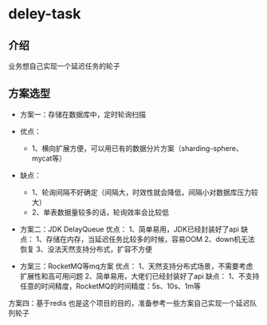 # deley-task

## 介绍

业务想自己实现一个延迟任务的轮子

## 方案选型

* 方案一：存储在数据库中，定时轮询扫描
 * 优点：
     * 1、横向扩展方便，可以用已有的数据分片方案（sharding-sphere、mycat等）
 * 缺点：
     * 1、轮询间隔不好确定（间隔大，时效性就会降低，间隔小对数据库压力较大） 
     * 2、单表数据量较多的话，轮询效率会比较低

* 方案二：JDK DelayQueue
优点：
    1、简单易用，JDK已经封装好了api
缺点：
    1、存储在内存，当延迟任务比较多的时候，容易OOM
    2、down机无法恢复
    3、没法天然支持分布式，扩容不方便

* 方案三：RocketMQ等mq方案
优点：
    1、天然支持分布式场景，不需要考虑扩展性和高可用问题
    2、简单易用，大佬们已经封装好了api
缺点：
    1、不支持任意的时间精度，RocketMQ的时间精度：5s、10s、1m等

方案四：基于redis
也是这个项目的目的，准备参考一些方案自己实现一个延迟队列轮子     
